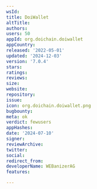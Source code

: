 ```yaml
---
wsId: 
title: DoiWallet
altTitle: 
authors: 
users: 50
appId: org.doichain.doiwallet
appCountry: 
released: '2022-05-01'
updated: '2024-12-03'
version: '7.0.4'
stars: 
ratings: 
reviews: 
size: 
website: 
repository: 
issue: 
icon: org.doichain.doiwallet.png
bugbounty: 
meta: ok
verdict: fewusers
appHashes: 
date: '2024-07-10'
signer: 
reviewArchive: 
twitter: 
social: 
redirect_from: 
developerName: WEBanizerAG
features: 

---
```


